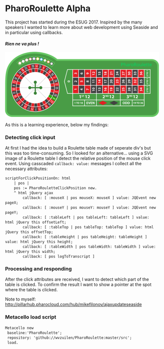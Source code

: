 # PharoRoulette Alpha

This project has started during the ESUG 2017. Inspired by the many speakers I wanted to learn more about web development using Seaside and in particular using callbacks.

#### _Rien ne va plus !_

![PharoRoulette table](./table.svg)

As this is a learning experience, below my findings:

### Detecting click input
At first I had the idea to build a Roulette table made of seperate div's but this was too time-consuming. So I looked for an alternative... using a SVG image of a Roulette table I detect the relative position of the mouse click event. Using casscaded `callback: value:` messages I collect all the necessary attributes:

```Smalltalk
scriptForClickPositionOn: html
	| pos |
	pos := PharoRouletteClickPosition new.
	^ html jQuery ajax
		callback: [ :mouseX | pos mouseX: mouseX ] value: JQEvent new pageX;
		callback: [ :mouseY | pos mouseY: mouseY ] value: JQEvent new pageY;
		callback: [ :tableLeft | pos tableLeft: tableLeft ] value: html jQuery this offsetLeft;
		callback: [ :tableTop | pos tableTop: tableTop ] value: html jQuery this offsetTop;
		callback: [ :tableHeight | pos tableHeight: tableHeight ] value: html jQuery this height;
		callback: [ :tableWidth | pos tableWidth: tableWidth ] value: html jQuery this width;
		callback: [ pos logToTranscript ]
```
### Processing and responding
After the click attributes are received, I want to detect which part of the table is clicked. To confirm the result I want to show a pointer at the spot where the table is clicked.

Note to myself: http://pillarhub.pharocloud.com/hub/mikefilonov/ajaxupdateseaside

### Metacello load script
```Smalltalk
Metacello new
 baseline:'PharoRoulette';
 repository: 'github://wvzuilen/PharoRoulette:master/src';
 load.
```
